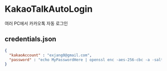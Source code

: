 # KakaoTalkAutoLogin

여러 PC에서 카카오톡 자동 로그인

## credentials.json

```json
{
  "kakaoAccount" : "exjang0@gmail.com",
  "password" : "echo MyPasswordHere | openssl enc -aes-256-cbc -a -salt -pass pass:kamikami -iter 100"
}
```
